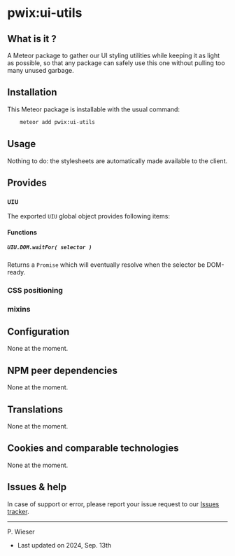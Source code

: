 # pwix:ui-utils

## What is it ?

A Meteor package to gather our UI styling utilities while keeping it as light as possible, so that any package can safely use this one without pulling too many unused garbage.

## Installation

This Meteor package is installable with the usual command:

```sh
    meteor add pwix:ui-utils
```

## Usage

Nothing to do: the stylesheets are automatically made available to the client.

## Provides

### `UIU`

The exported `UIU` global object provides following items:

#### Functions

##### `UIU.DOM.waitFor( selector )`

Returns a `Promise` which will eventually resolve when the selector be DOM-ready.

### CSS positioning

### mixins

## Configuration

None at the moment.

## NPM peer dependencies

None at the moment.

## Translations

None at the moment.

## Cookies and comparable technologies

None at the moment.

## Issues & help

In case of support or error, please report your issue request to our [Issues tracker](https://github.com/trychlos/pwix-ui-utils/issues).

---
P. Wieser
- Last updated on 2024, Sep. 13th
